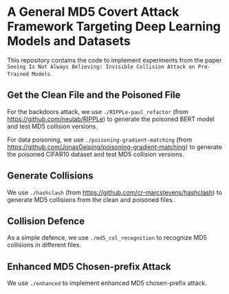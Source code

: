 # A General MD5 Covert Attack Framework Targeting Deep Learning Models and Datasets

This repository contains the code to implement experiments from the paper `Seeing Is Not Always Believing: Invisible Collision Attack on Pre-Trained Models`.

## Get the Clean File and the Poisoned File

For the backdoors attack, we use `./RIPPLe-paul_refactor` (from https://github.com/neulab/RIPPLe) to generate the poisoned BERT model and test MD5 collision versions. 

For data poisoning, we use `./poisoning-gradient-matching` (from https://github.com/JonasGeiping/poisoning-gradient-matching) to generate the poisoned CIFAR10 dataset and test MD5 collision versions. 

## Generate Collisions

We use `./hashclash` (from https://github.com/cr-marcstevens/hashclash) to generate MD5 collisions from the clean and poisoned files.

## Collision Defence

As a simple defence, we use `./md5_col_recognition` to recognize MD5 collisions in different files.

## Enhanced MD5 Chosen-prefix Attack

We use `./enhanced` to implement enhanced MD5 chosen-prefix attack.